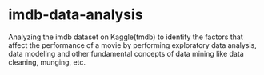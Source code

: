 # imdb-data-analysis
Analyzing the imdb dataset on Kaggle(tmdb) to identify the factors that affect the performance of a movie by performing exploratory data analysis, data modeling and other fundamental concepts of data mining like data cleaning, munging, etc.
